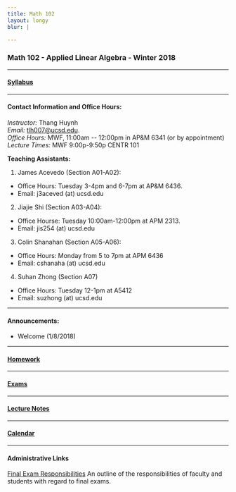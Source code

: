 ```yaml
---
title: Math 102
layout: longy
blur: |

---
```

### Math 102 - Applied Linear Algebra - Winter 2018


---

#### [Syllabus][math102Syl]

  [math102Syl]:http://thanghuynh.org/teaching/math102_syllabus.html

---  

#### Contact Information and Office Hours:  

*Instructor:* Thang Huynh  
*Email:* [tlh007@ucsd.edu][email].    
*Office Hours:* MWF, 11:00am -- 12:00pm in AP&M 6341 (or by appointment)    
*Lecture Times:* MWF	9:00p-9:50p	CENTR	101  

[email]: mailto:tlh007@ucsd.edu

**Teaching Assistants:**   

1. James Acevedo (Section A01-A02):  
  * Office Hours: Tuesday 3-4pm and 6-7pm at AP&M 6436.
  * Email: j3aceved (at) ucsd.edu  
2. Jiajie Shi (Section A03-A04):
  * Office Hourse: Tuesday 10:00am-12:00pm at APM 2313.
  * Email: jis254 (at) ucsd.edu
3. Colin Shanahan (Section A05-A06):
  * Office Hours: Monday from 5 to 7pm at APM 6436
  * Email: cshanaha (at) ucsd.edu
4. Suhan Zhong (Section A07)
  * Office Hours: Tuesday 12-1pm at A5412
  * Email: suzhong (at) ucsd.edu

--- 

#### Announcements:  

  * Welcome (1/8/2018)


---  

#### [Homework][math102HW]

  [math102HW]:http://thanghuynh.org/teaching/math102_hw.html 

---

#### [Exams][math102exam]  

  [math102exam]:http://thanghuynh.org/teaching/math102_ex.html 

--- 

#### [Lecture Notes][math102lec]  

  [math102lec]:http://thanghuynh.org/teaching/math102_lec.html 

---

#### [Calendar][math102Cal]
  
  [math102Cal]:http://thanghuynh.org/teaching/math102_calendar.html  


---  

#### Administrative Links  
[Final Exam Responsibilities](http://blink.ucsd.edu/Blink/External/Topics/How_To/0,1260,17998,00.html) An outline of the responsibilities of faculty and students
with regard to final exams.














